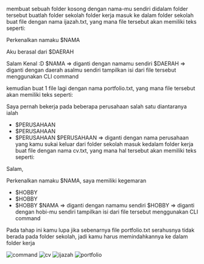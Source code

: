 membuat sebuah folder kosong dengan nama-mu sendiri
didalam folder tersebut buatlah
folder sekolah
folder kerja
masuk ke dalam folder sekolah
buat file dengan nama ijazah.txt, yang mana file tersebut akan memiliki teks seperti:

Perkenalkan namaku $NAMA

Aku berasal dari $DAERAH

Salam Kenal :D
$NAMA ⇒ diganti dengan namamu sendiri
$DAERAH ⇒ diganti dengan daerah asalmu sendiri
tampilkan isi dari file tersebut menggunakan CLI command

kemudian buat 1 file lagi dengan nama portfolio.txt, yang mana file tersebut akan memiliki teks seperti:

Saya pernah bekerja pada beberapa perusahaan salah satu 
diantaranya ialah

- $PERUSAHAAN
- $PERUSAHAAN
- $PERUSAHAAN
$PERUSAHAAN ⇒ diganti dengan nama perusahaan yang kamu sukai
keluar dari folder sekolah
masuk kedalam folder kerja
buat file dengan nama cv.txt, yang mana hal tersebut akan memiliki teks seperti:

Salam,

Perkenalkan namaku $NAMA, saya memiliki kegemaran
- $HOBBY
- $HOBBY
- $HOBBY
$NAMA ⇒ diganti dengan namamu sendiri
$HOBBY ⇒ diganti dengan hobi-mu sendiri
tampilkan isi dari file tersebut menggunakan CLI command

Pada tahap ini kamu lupa jika sebenarnya file portfolio.txt serahusnya tidak berada pada folder sekolah, jadi kamu harus memindahkannya ke dalam folder kerja

![command](https://user-images.githubusercontent.com/105527013/182085119-d4d115e5-3947-4943-b1a5-06d411c5b105.jpg)
![cv](https://user-images.githubusercontent.com/105527013/182085130-8e8b57fb-4b1e-451f-9267-25514379c308.jpg)
![ijazah](https://user-images.githubusercontent.com/105527013/182085132-9b76a54e-8705-4761-b015-568d9ff303bc.jpg)
![portfolio](https://user-images.githubusercontent.com/105527013/182085134-14e2982e-79cf-440b-8e50-2c4c38b47cd6.jpg)
